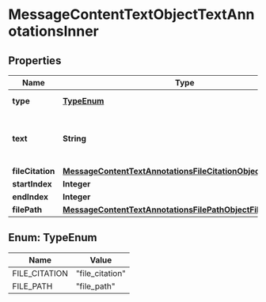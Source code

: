 

# MessageContentTextObjectTextAnnotationsInner


## Properties

| Name | Type | Description | Notes |
|------------ | ------------- | ------------- | -------------|
|**type** | [**TypeEnum**](#TypeEnum) | Always &#x60;file_citation&#x60;. |  |
|**text** | **String** | The text in the message content that needs to be replaced. |  |
|**fileCitation** | [**MessageContentTextAnnotationsFileCitationObjectFileCitation**](MessageContentTextAnnotationsFileCitationObjectFileCitation.md) |  |  |
|**startIndex** | **Integer** |  |  |
|**endIndex** | **Integer** |  |  |
|**filePath** | [**MessageContentTextAnnotationsFilePathObjectFilePath**](MessageContentTextAnnotationsFilePathObjectFilePath.md) |  |  |



## Enum: TypeEnum

| Name | Value |
|---- | -----|
| FILE_CITATION | &quot;file_citation&quot; |
| FILE_PATH | &quot;file_path&quot; |



